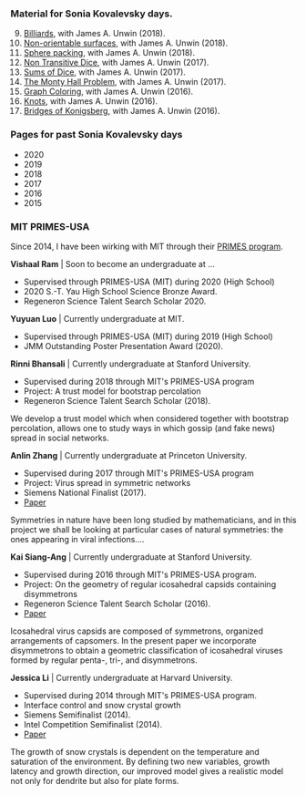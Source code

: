 

### Material for Sonia Kovalevsky days.

9. [Billiards](https://drive.google.com/file/d/1MwFiFEbUCeWj9VDtDh4BhbAoyoAKikKO/view?usp=sharing), with James A. Unwin (2018).
8. [Non-orientable surfaces](https://drive.google.com/file/d/1HvY4P5eqB6u4JTL5qkKMiYfP8U4zLS9b/view?usp=sharing), with James A. Unwin (2018).
7. [Sphere packing](https://drive.google.com/file/d/14X3GQ4cRT5QoGzmDYkwElOPApq0_JdxU/view?usp=sharing), with James A. Unwin (2018).
6. [Non Transitive Dice](https://drive.google.com/open?id=0B1Bztk_iEJigcnVIZW05bElNclk), with James A. Unwin (2017).
5. [Sums of Dice](https://drive.google.com/file/d/0B1Bztk_iEJigaWJ6QllNLUxhNzQ/view?usp=sharing), with James A. Unwin (2017).
4. [The Monty Hall Problem](https://drive.google.com/file/d/0B1Bztk_iEJigMGx4VG56SnItNDg/view?usp=sharing), with James A. Unwin (2017). 
3. [Graph Coloring](https://drive.google.com/file/d/1MUo3vcEBWmrCIAy5aynzVLL83p7uLowA/view?usp=sharing), with James A. Unwin (2016). 
2. [Knots](https://drive.google.com/file/d/1T7Yu_CKj4lSxN90LGq8rZoggD69oOJt4/view?usp=sharing), with James A. Unwin (2016). 
1. [Bridges of Konigsberg](https://drive.google.com/file/d/1WWqKgmSZPW3U7qkErum4ax77o6hRFPfb/view?usp=sharing), with James A. Unwin (2016). 

### Pages for past Sonia Kovalevsky days

* 2020 []()
* 2019 []()
* 2018 []()
* 2017 []()
* 2016 []()
* 2015 []()

### MIT PRIMES-USA

Since 2014, I have been wirking with MIT through their [PRIMES program]().

<b>Vishaal Ram</b> |  Soon to become an undergraduate at ...
- Supervised through PRIMES-USA (MIT) during 2020 (High School)
- 2020 S.-T. Yau High School Science Bronze Award.
- Regeneron Science Talent Search Scholar 2020.

<b>Yuyuan Luo</b> |   Currently undergraduate at MIT.
- Supervised through PRIMES-USA (MIT) during 2019 (High School)
- JMM Outstanding Poster Presentation Award (2020). 

<b>Rinni Bhansali</b>  | Currently undergraduate at Stanford University.
- Supervised during 2018 through MIT's PRIMES-USA program
- Project: A trust model for bootstrap percolation
- Regeneron Science Talent Search Scholar (2018).

We develop a trust model which when considered together with bootstrap percolation, allows one to study ways in which gossip (and fake news) spread in social networks. 

<b>Anlin Zhang</b>   |  Currently undergraduate at Princeton University.
- Supervised during 2017 through MIT's PRIMES-USA program
- Project: Virus spread in symmetric networks
- Siemens National Finalist (2017).
- [Paper](https://www.tandfonline.com/doi/pdf/10.1080/23737867.2017.1419080)

Symmetries in nature have been long studied by mathematicians, and in this project we shall be looking at particular cases of natural symmetries: the ones appearing in viral infections....

<b>Kai Siang-Ang</b> | Currently undergraduate at Stanford University.
- Supervised during 2016 through MIT's PRIMES-USA program. 
- Project: On the geometry of regular icosahedral capsids containing disymmetrons
- Regeneron Science Talent Search Scholar (2016).
- [Paper](https://arxiv.org/abs/1608.08271)

Icosahedral virus capsids are composed of symmetrons, organized arrangements of capsomers. In the present paper we incorporate disymmetrons to obtain a geometric classification of icosahedral viruses formed by regular penta-, tri-, and disymmetrons.  

<b>Jessica Li</b> |  Currently undergraduate at Harvard University.
- Supervised during 2014 through MIT's PRIMES-USA program.
- Interface control and snow crystal growth
- Siemens Semifinalist (2014).
- Intel Competition Semifinalist (2014). 
- [Paper](https://arxiv.org/abs/1505.02042)

The growth of snow crystals is dependent on the temperature and saturation of the environment. By defining two new variables, growth latency and growth direction, our improved model gives a realistic model not only for dendrite but also for plate forms.